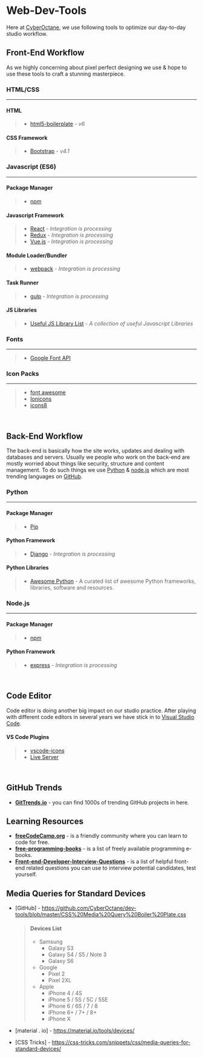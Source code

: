 # Web-Dev-Tools
Here at [CyberOctane](http://www.cyberoctane.com/), we use following tools to optimize our day-to-day studio workflow.

## Front-End Workflow
As we highly concerning about pixel perfect designing we use & hope to use these tools to craft a stunning masterpiece.

### HTML/CSS
---

#### HTML
> * [html5-boilerplate](https://github.com/h5bp/html5-boilerplate) - *v6* 

#### CSS Framework
> * [Bootstrap](https://getbootstrap.com/) - *v4.1* 

### Javascript (ES6)
---

#### Package Manager
> * [npm](https://www.npmjs.com/)

#### Javascript Framework
> * [React](https://reactjs.org/) - *Integration is processing*
> * [Redux](https://redux.js.org/) - *Integration is processing* 
> * [Vue.js](https://vuejs.org/) - *Integration is processing*

#### Module Loader/Bundler
> * [webpack](https://webpack.js.org/) - *Integration is processing*

#### Task Runner
> * [gulp](https://gulpjs.com/) - *Integration is processing*

#### JS Libraries
> * [Useful JS Library List](https://gulpjs.com/) - *A collection of useful Javascript Libraries*

### Fonts
---
> * [Google Font API](https://fonts.google.com/)

### Icon Packs
---
> * [font awesome](https://fontawesome.com/)
> * [Ionicons](https://ionicons.com/)
> * [icons8](https://icons8.com/)

<br>

## Back-End Workflow
The back-end is basically how the site works, updates and dealing with databases and servers. Usually we people who work on the back-end are mostly worried about things like security, structure and content management. To do such things we use [Python](https://www.python.org/) & [node.js](https://nodejs.org/en/) which are most trending languages on [GitHub](https://github.com/).

### Python
---

#### Package Manager
> * [Pip](https://pypi.org/project/pip/)

#### Python Framework
> * [Django](https://www.djangoproject.com/) - *Integration is processing*

#### Python Libraries
> * [Awesome Python](https://github.com/vinta/awesome-python) - A curated list of awesome Python frameworks, libraries, software and resources.

### Node.js
---

#### Package Manager
> * [npm](https://www.npmjs.com/)

#### Python Framework
> * [express](https://expressjs.com/) - *Integration is processing* 

<br>

## Code Editor
Code editor is doing another big impact on our studio practice. After playing with different code editors in several years we have stick in to [Visual Studio Code](https://code.visualstudio.com/).

#### VS Code Plugins
> * [vscode-icons](https://marketplace.visualstudio.com/items?itemName=robertohuertasm.vscode-icons)
> * [Live Server](https://marketplace.visualstudio.com/items?itemName=ritwickdey.LiveServer)

<br>

## GitHub Trends
* **[GitTrends.io](http://gittrends.io/#/explore?page=1&language=All&domain=All&growth=All)** - you can find 1000s of trending GitHub projects in here.

## Learning Resources

* **[freeCodeCamp.org](https://github.com/freeCodeCamp/freeCodeCamp)** - is a friendly community where you can learn to code for free.
* **[free-programming-books](https://github.com/EbookFoundation/free-programming-books)** - is a list of freely available programming e-books.
* **[Front-end-Developer-Interview-Questions](https://github.com/h5bp/Front-end-Developer-Interview-Questions)** - is a list of helpful front-end related questions you can use to interview potential candidates, test yourself.

## Media Queries for Standard Devices
* [GitHub] - https://github.com/CyberOctane/dev-tools/blob/master/CSS%20Media%20Query%20Boiler%20Plate.css

    > #### Devices List
    >   * Samsung
    >       * Galaxy S3
    >       * Galaxy S4 / S5 / Note 3
    >       * Galaxy S6
    >   * Google
    >       * Pixel 2
    >       * Pixel 2XL
    >   * Apple
    >       * iPhone 4 / 4S
    >       * iPhone 5 / 5S / 5C / 5SE
    >       * iPhone 6 / 6S / 7 / 8
    >       * iPhone 6+ / 7+ / 8+
    >       * iPhone X

* [material . io] - https://material.io/tools/devices/
* [CSS Tricks] - https://css-tricks.com/snippets/css/media-queries-for-standard-devices/